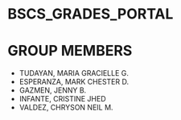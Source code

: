 # BSCS_GRADES_PORTAL

# GROUP MEMBERS
* TUDAYAN, MARIA GRACIELLE G.
* ESPERANZA, MARK CHESTER D.
* GAZMEN, JENNY B.
* INFANTE, CRISTINE JHED
* VALDEZ, CHRYSON NEIL M.